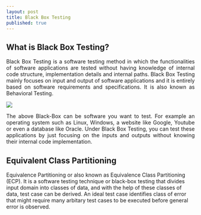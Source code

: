 ```yaml
---
layout: post
title: Black Box Testing
published: true
---
```

<style>
p.normal{
  font-weight: normal;
  text-align: justify;
}

h2.bold-left{
  font-weight: bold;
  text-align: left;
}

body{
  background: 
}
</style>

## What is Black Box Testing?

<p class="normal">
Black Box Testing is a software testing method in which the functionalities of software applications are tested without having knowledge of internal code structure, implementation details and internal paths. Black Box Testing mainly focuses on input and output of software applications and it is entirely based on software requirements and specifications. It is also known as Behavioral Testing.
</p>
  
![](https://github.com/HaykalRamadhan/HaykalRamadhan.github.io/blob/main/images/thumbnail_Black-box.jpg)

<p class="normal">
The above Black-Box can be software you want to test. For example an operating system such as Linux, Windows, a website like Google, Youtube or even a database like Oracle. Under Black Box Testing, you can test these applications by just focusing on the inputs and outputs without knowing their internal code implementation.
</p>

## Equivalent Class Partitioning

Equivalence Partitioning or also known as Equivalence Class Partitioning (ECP). It is a software testing technique or black-box testing that divides input domain into classes of data, and with the help of these classes of data, test case can be derived. An ideal test case identifies class of error that might require many arbitary test cases to be executed before general error is observed.
